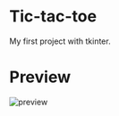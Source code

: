 # Tic-tac-toe

My first project with tkinter.

# Preview

![preview](https://media.giphy.com/media/QAfc4HKmQfHWwCTsUM/source.gif?cid=790b76116d3350b710b3758f6dec1dbda3bf681dd1e98385&rid=source.gif&ct=g)

